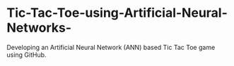 # Tic-Tac-Toe-using-Artificial-Neural-Networks-
  Developing an Artificial Neural Network (ANN) based Tic Tac Toe game using GitHub.
